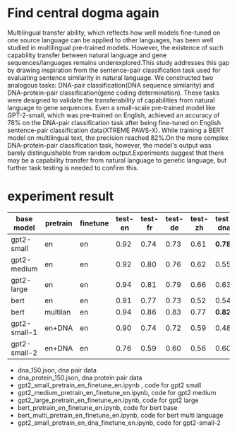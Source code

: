 # Find central dogma again
Multilingual transfer ability, which reflects how well models fine-tuned on one source
language can be applied to other languages, has been well studied in multilingual pre-trained
models. However, the existence of such capability transfer between natural language and gene
sequences/languages remains underexplored.This study addresses this gap by drawing inspiration
from the sentence-pair classification task used for evaluating sentence similarity in natural
language. We constructed two analogous tasks: DNA-pair classification(DNA sequence similarity)
and DNA-protein-pair classification(gene coding determination). These tasks were designed to
validate the transferability of capabilities from natural language to gene sequences. Even a
small-scale pre-trained model like GPT-2-small, which was pre-trained on English, achieved an
accuracy of 78% on the DNA-pair classification task after being fine-tuned on English
sentence-pair classification data(XTREME PAWS-X). While training a BERT model on
multilingual text, the precision reached 82%.On the more complex DNA-protein-pair
classification task, however, the model's output was barely distinguishable from random
output.Experiments suggest that there may be a capability transfer from natural language to
genetic language, but further task testing is needed to confirm this.


# experiment result

| base model     | pretrain | finetune | test-en | test-fr | test-de | test-zh | test-dna |
|----------------|----------|----------|---------|---------|---------|---------|----------|
| gpt2-small     | en       | en       | 0.92    | 0.74    | 0.73    | 0.61    | **0.78** |
| gpt2-medium    | en       | en       | 0.92    | 0.80    | 0.76    | 0.62    | 0.55     |
| gpt2-large     | en       | en       | 0.94    | 0.81    | 0.79    | 0.66    | 0.63     |
| bert           | en       | en       | 0.91    | 0.77    | 0.73    | 0.52    | 0.54     |
| bert           | multilan | en       | 0.94    | 0.86    | 0.83    | 0.77    | **0.82** |
| gpt2-small-1   | en+DNA   | en       | 0.90    | 0.74    | 0.72    | 0.59    | 0.48     |
| gpt2-small-2   | en+DNA   | en       | 0.76    | 0.59    | 0.60    | 0.56    | 0.60     |


* dna_150.json, dna pair data
* dna_protein_150.json, dna protein pair data
* gpt2_small_pretrain_en_finetune_en.ipynb , code for gpt2 small
* gpt2_medium_pretrain_en_finetune_en.ipynb, code for gpt2 medium
* gpt2_large_pretrain_en_finetune_en.ipynb, code for gpt2 large
* bert_pretrain_en_finetune_en.ipynb, code for bert base
* bert_multi_pretrain_en_finetune_en.ipynb, code for bert multi language
* gpt2_small_pretrain_en_dna_finetune_en.ipynb, code for gpt2-small-2
